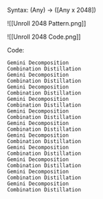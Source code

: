 Syntax:
(Any) -> (\[Any x 2048])

![[Unroll 2048 Pattern.png]]

![[Unroll 2048 Code.png]]

Code:
```
Gemini Decomposition
Combination Distillation
Gemini Decomposition
Combination Distillation
Gemini Decomposition
Combination Distillation
Gemini Decomposition
Combination Distillation
Gemini Decomposition
Combination Distillation
Gemini Decomposition
Combination Distillation
Gemini Decomposition
Combination Distillation
Gemini Decomposition
Combination Distillation
Gemini Decomposition
Combination Distillation
Gemini Decomposition
Combination Distillation
Gemini Decomposition
Combination Distillation
```